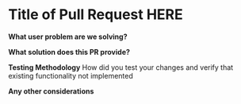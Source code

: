 # Title of Pull Request HERE

**What user problem are we solving?**

**What solution does this PR provide?**

**Testing Methodology**
How did you test your changes and verify that existing 
functionality not implemented

**Any other considerations**